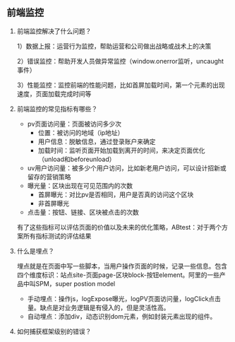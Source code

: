 ## 前端监控

1. 前端监控解决了什么问题？

   1）数据上报：运营行为监控，帮助运营和公司做出战略或战术上的决策

   2）错误监控：帮助开发人员做异常监控（window.onerror监听，uncaught事件）

   3）性能监控：监控前端的性能问题，比如首屏加载时间，第一个元素的出现速度，页面加载完成时间等

2. 前端监控的常见指标有哪些？

   - pv页面访问量：页面被访问多少次
     - 位置：被访问的地域（ip地址）
     - 用户信息：脱敏信息，通过登录账户来确定
     - 加载时间：监听页面开始加载到离开的时间，来决定页面优化（unload和beforeunload）
   - uv用户访问量：被多少个用户访问，比如新老用户访问，可以设计招新或留存的营销策略
   - 曝光量：区块出现在可见范围内的次数
     - 首屏曝光：对比pv是否相同，用户是否真的访问这个区块
     - 非首屏曝光
   - 点击量：按钮、链接、区块被点击的次数

   有了这些指标可以评估页面的价值以及未来的优化策略，ABtest：对于两个方案所有指标测试的评估结果

3. 什么是埋点？

   埋点就是在页面中写一些脚本，当用户操作页面的时候，记录一些信息。包含四个维度标识：站点site-页面page-区块block-按钮element。阿里的一些产品中叫SPM，super postion model

   - 手动埋点：操作js，logExpose曝光，logPV页面访问量，logClick点击量。缺点是对业务逻辑是有侵入的，但是灵活性高。
   - 自动埋点：添加div，动态识别dom元素，例如封装元素出现的组件。

4. 如何捕获框架级别的错误？